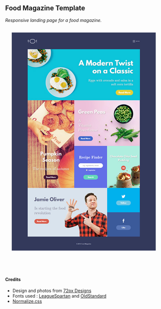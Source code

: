 ## Food Magazine Template

_Responsive landing page for a food magazine._
<br /> <br />

<p align=center>
  <img align="center" src="page_screen.jpg" height="700">
</p>

<br /> <br /> <br />

#### Credits

* Design and photos from  [72px Designs](http://www.72pxdesigns.com/template/food-magazine-template-free-psd/)
* Fonts used : [LeagueSpartan](https://www.theleagueofmoveabletype.com/league-spartan) and [OldStandard](https://fonts.google.com/specimen/Old+Standard+TT)
* [Normalize.css](https://necolas.github.io/normalize.css/)
